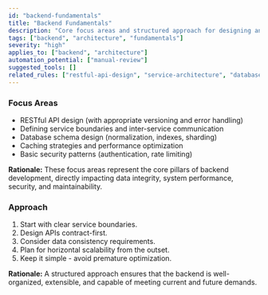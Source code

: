 ```yaml
---
id: "backend-fundamentals"
title: "Backend Fundamentals"
description: "Core focus areas and structured approach for designing and implementing robust, scalable, and secure backend architectures."
tags: ["backend", "architecture", "fundamentals"]
severity: "high"
applies_to: ["backend", "architecture"]
automation_potential: ["manual-review"]
suggested_tools: []
related_rules: ["restful-api-design", "service-architecture", "database-design"]
---
```


### Focus Areas
- RESTful API design (with appropriate versioning and error handling)
- Defining service boundaries and inter-service communication
- Database schema design (normalization, indexes, sharding)
- Caching strategies and performance optimization
- Basic security patterns (authentication, rate limiting)

**Rationale:** These focus areas represent the core pillars of backend development, directly impacting data integrity, system performance, security, and maintainability.

### Approach
1. Start with clear service boundaries.
2. Design APIs contract-first.
3. Consider data consistency requirements.
4. Plan for horizontal scalability from the outset.
5. Keep it simple - avoid premature optimization.

**Rationale:** A structured approach ensures that the backend is well-organized, extensible, and capable of meeting current and future demands.
